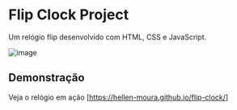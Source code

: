 # Flip Clock Project

Um relógio flip desenvolvido com HTML, CSS e JavaScript.

![image](https://github.com/hellen-moura/flip-clock/assets/127620071/4649a4d4-6efc-47c3-bf8d-329940d8e854)


## Demonstração

Veja o relógio em ação [https://hellen-moura.github.io/flip-clock/]

